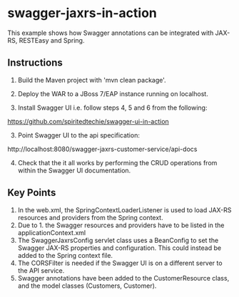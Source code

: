 swagger-jaxrs-in-action
=======================

This example shows how Swagger annotations can be integrated with JAX-RS, RESTEasy and Spring.

Instructions
------------
1. Build the Maven project with 'mvn clean package'.

2. Deploy the WAR to a JBoss 7/EAP instance running on localhost.

3. Install Swagger UI i.e. follow steps 4, 5 and 6 from the following:

  https://github.com/spiritedtechie/swagger-ui-in-action

3. Point Swagger UI to the api specification:
  
  http://localhost:8080/swagger-jaxrs-customer-service/api-docs

4. Check that the it all works by performing the CRUD operations from within the Swagger UI documentation.


Key Points
----------
1. In the web.xml, the SpringContextLoaderListener is used to load JAX-RS resources and providers from the Spring context.
2. Due to 1. the Swagger resources and providers have to be listed in the applicationContext.xml
3. The SwaggerJaxrsConfig servlet class uses a BeanConfig to set the Swagger JAX-RS properties and configuration. This could instead be added to the Spring context file.
4. The CORSFilter is needed if the Swagger UI is on a different server to the API service.
5. Swagger annotations have been added to the CustomerResource class, and the model classes (Customers, Customer).
